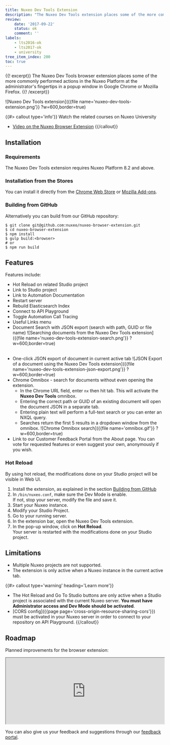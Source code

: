 ```yaml
---
title: Nuxeo Dev Tools Extension
description: "The Nuxeo Dev Tools extension places some of the more commonly performed actions in the Nuxeo Platform at the administrator's fingertips in a convenient browser popup window."
review:
    date: '2017-09-22'
    status: ok
    comment: ''
labels:
    - lts2016-ok
    - lts2017-ok  
    - university
tree_item_index: 200
toc: true
---
```

{{! excerpt}}
The Nuxeo Dev Tools browser extension places some of the more commonly performed actions in the Nuxeo Platform at the administrator's fingertips in a popup window in Google Chrome or Mozilla Firefox.
{{! /excerpt}}

![Nuxeo Dev Tools extension]({{file name='nuxeo-dev-tools-extension.png'}} ?w=600,border=true)

{{#> callout type='info'}}
Watch the related courses on Nuxeo University
- [Video on the Nuxeo Browser Extension](https://university.nuxeo.com/learn/public/course/view/elearning/83/NuxeoDevTools)
{{/callout}}

## Installation

### Requirements
The Nuxeo Dev Tools extension requires Nuxeo Platform 8.2 and above.

### Installation from the Stores

You can install it directly from the [Chrome Web Store](https://chrome.google.com/webstore/detail/nuxeo-extension/kncphbjdicjganncpalklkllihdidcmh) or [Mozilla Add-ons](https://addons.mozilla.org/en-US/firefox/addon/nuxeo-dev-tools/).

### Building from GitHub

Alternatively you can build from our GitHub repository:

```
$ git clone git@github.com:nuxeo/nuxeo-browser-extension.git
$ cd nuxeo-browser-extension
$ npm install
$ gulp build:<browser>
# or
$ npm run build
```

## Features

Features include:
* Hot Reload on related Studio project
* Link to Studio project
* Link to Automation Documentation
* Restart server
* Rebuild Elasticsearch Index
* Connect to API Playground
* Toggle Automation Call Tracing
* Useful Links menu
* Document Search with JSON export (search with path, GUID or file name)
    ![Searching documents from the Nuxeo Dev Tools extension]({{file name='nuxeo-dev-tools-extension-search.png'}} ?w=600,border=true)<br /><br />
- One-click JSON export of document in current active tab
    ![JSON Export of a document using the Nuxeo Dev Tools extension]({{file name='nuxeo-dev-tools-extension-json-export.png'}} ?w=600,border=true)
- Chrome Omnibox - search for documents without even opening the extension.
    - In the Chrome URL field, enter `nx` then hit tab. This will activate the **Nuxeo Dev Tools** omnibox.
    - Entering the correct path or GUID of an existing document will open the document JSON in a separate tab.
    - Entering plain text will perform a full-text search or you can enter an NXQL query.
    - Searches return the first 5 results in a dropdown window from the omnibox.
    ![Chrome Omnibox search]({{file name='omnibox.gif'}} ?w=600,border=true)
- Link to our Customer Feedback Portal from the About page. You can vote for requested features or even suggest your own, anonymously if you wish.

### Hot Reload
By using hot reload, the modifications done on your Studio project will be visible in Web UI.

1. Install the extension, as explained in the section [Building from GitHub](#building-from-github)
1. In `/bin/nuxeo.conf`, make sure the Dev Mode is enable.</br>
    If not, stop your server, modify the file and save it.
1. Start your Nuxeo instance.</br>
1. Modify your Studio Project.
1. Go to your running server.
1. In the extension bar, open the Nuxeo Dev Tools extension.
1. In the pop-up window, click on **Hot Reload**.</br>
    Your server is restarted with the modifications done on your Studio project.

## Limitations

- Multiple Nuxeo projects are not supported.
- The extension is only active when a Nuxeo instance in the current active tab.

{{#> callout type='warning' heading='Learn more'}}
- The Hot Reload and Go To Studio buttons are only active when a Studio project is associated with the current Nuxeo server. **You must have Administrator access and Dev Mode should be activated**.
- [CORS config]({{page page='cross-origin-resource-sharing-cors'}}) must be activated in your Nuxeo server in order to connect to your repository on API Playground.
{{/callout}}

## Roadmap

Planned improvements for the browser extension:


<iframe src="https://ext.prodpad.com/ext/roadmap/3cb7ad79a0f9fce3382633f486d40cfa15430ece" height="210" width="100%"></iframe>

You can also give us your feedback and suggestions through our [feedback portal](https://portal.prodpad.com/40c295d6-739d-11e7-9e52-06df22ffaf6f).
